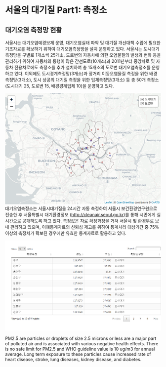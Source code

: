 서울의 대기질 Part1: 측정소
================

## 대기오염 측정망 현황

서울시는 대기오염예경보제 운영, 대기오염실태 파악 및 대기질 개선대책 수립에 필요한 기초자료를 확보하기 위하여 대기오염측정망을
설치 운영하고 있다. 서울시는 도시대기측정망을 구별로 1개소씩 25개소, 도로변의 자동차에 의한 오염물질의 발생과 변화
등을 관리하기 위하여 자동차의 통행이 많은 간선도로(10개소)과 2011년부터 중앙차로 및 자동차 전용차로에도 측정소를
추가 설치하여 총 15개소의 도로변 대기오염측정소를 운영하고 있다. 이외에도 도시경계측정망(3개소)과 장거리 이동오염물질
측정을 위한 배경측정망(3개소), 도시 상공의 대기질 측정을 위한 입체측정망(3개소) 등 총 50개 측정소(도시대기 25,
도로변 15, 배경경계입체 10)을 운영하고 있다.

![](station_info_files/figure-gfm/station-1.png)<!-- --> 대기오염측정소는
서울시대기질을 24시간 자동 측정하여 서울시 보건환경연구원으로 전송한 후 서울특별시 대기환경정보
(<http://cleanair.seoul.go.kr>)를 통해 시민에게 실시간으로 공개하도록 하고 있다. 측정값은 자료
확정과정을 거쳐 서울시 및 환경부로 보내 관리하고 있으며, 이떄통계자료의 신뢰성 제고를 위하여 통계처리 대상기간
중 75% 이상의 측정치가 확보된 경우에만 유효한 통계자료로 활용하고 있다.

![](station_info_files/figure-gfm/station2-1.png)<!-- -->

PM2.5 are particles or droplets of size 2.5 microns or less are a major
part of polluted air and is associated with various negative health
effects. There is no safe limit for PM2.5 and WHO guideline value is 10
ug/m3 for annual average. Long term exposure to these particles cause
increased rate of heart disease, stroke, lung diseases, kidney disease,
and diabetes.
